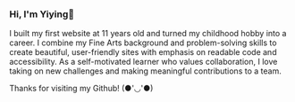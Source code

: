 ### Hi, I'm Yiying🌸 

I built my first website at 11 years old and turned my childhood hobby into a career. I combine my Fine Arts background and problem-solving skills to create beautiful, user-friendly sites with emphasis on readable code and accessibility. As a self-motivated learner who values collaboration, I love taking on new challenges and making meaningful contributions to a team.

Thanks for visiting my Github! \(●'◡'●\)
